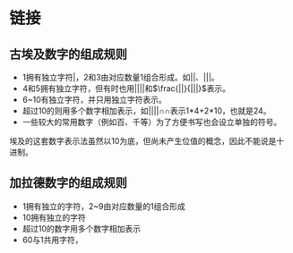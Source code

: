 # 链接

## 古埃及数字的组成规则

- 1拥有独立字符|，2和3由对应数量1组合形成。如||、|||。
- 4和5拥有独立字符，但有时也用||||和$\frac{||}{|||}$表示。
- 6~10有独立字符，并只用独立字符表示。
- 超过10的则用多个数字相加表示，如||||$\cap \cap$表示1\*4+2\*10，也就是24。
- 一些较大的常用数字（例如百、千等）为了方便书写也会设立单独的符号。

埃及的这套数字表示法虽然以10为底，但尚未产生位值的概念，因此不能说是十进制。

## 加拉德数字的组成规则

- 1拥有独立的字符，2~9由对应数量的1组合形成
- 10拥有独立的字符
- 超过10的数字用多个数字相加表示
- 60与1共用字符，
